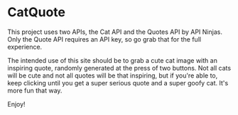 # CatQuote

This project uses two APIs, the Cat API and the Quotes API by API Ninjas. Only the Quote API requires an API key, so go grab that for the full experience.

The intended use of this site should be to grab a cute cat image with an inspiring quote, randomly generated at the press of two buttons. Not all cats will be cute and not all quotes will be that inspiring, but if you're able to, keep clicking until you get a super serious quote and a super goofy cat. It's more fun that way.

Enjoy!
